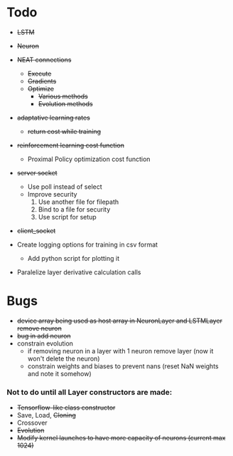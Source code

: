 # Todo

- ~~LSTM~~
- ~~Neuron~~
- ~~NEAT connections~~ 
	- ~~Execute~~
	- ~~Gradients~~
    - ~~Optimize~~
        * ~~Various methods~~
        * ~~Evolution methods~~
- ~~adaptative learning rates~~
    - ~~return cost while training~~
- ~~reinforcement learning cost function~~
    - Proximal Policy optimization cost function
- ~~server socket~~
    - Use poll instead of select
    - Improve security
        1. Use another file for filepath 
        2. Bind to a file for security
        3. Use script for setup 
- ~~client_socket~~
- Create logging options for training in csv format
    - Add python script for plotting it

- Paralelize layer derivative calculation calls


# Bugs
 - ~~device array being used as host array in NeuronLayer and LSTMLayer remove neuron~~
 - ~~bug in add neuron~~
 - constrain evolution
    * if removing neuron in a layer with 1 neuron remove layer (now it won't delete the neuron)
    * constrain weights and biases to prevent nans (reset NaN weights and note it somehow)

### Not to do until all Layer constructors are made:

- ~~Tensorflow-like class constructor~~
- Save, Load, ~~Cloning~~
- Crossover
- ~~Evolution~~
- ~~Modify kernel launches to have more capacity of neurons (current max 1024)~~
